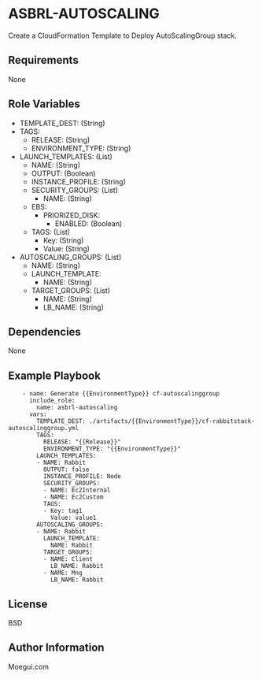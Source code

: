 ASBRL-AUTOSCALING
=========

Create a CloudFormation Template to Deploy AutoScalingGroup stack.

Requirements
------------

None

Role Variables
--------------

- TEMPLATE_DEST: (String)
- TAGS:
    - RELEASE: (String)
    - ENVIRONMENT_TYPE: (String)
- LAUNCH_TEMPLATES: (List)
  - NAME: (String)
  - OUTPUT: (Boolean)
  - INSTANCE_PROFILE: (String)
  - SECURITY_GROUPS: (List)
    - NAME: (String)
  - EBS:
    - PRIORIZED_DISK:
      - ENABLED: (Boolean)
  - TAGS: (List)
    - Key: (String)
    - Value: (String)
- AUTOSCALING_GROUPS: (List)
  - NAME: (String)
  - LAUNCH_TEMPLATE:
    - NAME: (String)
  - TARGET_GROUPS: (List)
    - NAME: (String)
    - LB_NAME: (String)
  
Dependencies
------------

None

Example Playbook
----------------

        - name: Generate {{EnvironmentType}} cf-autoscalinggroup
          include_role:
            name: asbrl-autoscaling
          vars:
            TEMPLATE_DEST: ./artifacts/{{EnvironmentType}}/cf-rabbitstack-autoscalinggroup.yml
            TAGS:
              RELEASE: "{{Release}}"
              ENVIRONMENT_TYPE: "{{EnvironmentType}}"
            LAUNCH_TEMPLATES:
            - NAME: Rabbit
              OUTPUT: false
              INSTANCE_PROFILE: Node
              SECURITY_GROUPS:
              - NAME: Ec2Internal
              - NAME: Ec2Custom
              TAGS:
              - Key: tag1
                Value: value1
            AUTOSCALING_GROUPS:
            - NAME: Rabbit
              LAUNCH_TEMPLATE:
                NAME: Rabbit
              TARGET_GROUPS:
              - NAME: Client
                LB_NAME: Rabbit
              - NAME: Mng
                LB_NAME: Rabbit

License
-------

BSD

Author Information
------------------

Moegui.com
